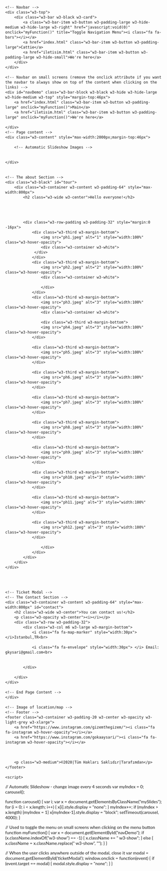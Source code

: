<!DOCTYPE html>
<html lang="en">
<title>faces</title>
<meta charset="UTF-8">
<meta name="viewport" content="width=device-width, initial-scale=1">
<link rel="icon" sizes="300x300" type="image/ico" href="icon.jpeg" />
<link rel="stylesheet" href="https://www.w3schools.com/w3css/4/w3.css">
<link rel="stylesheet" href="https://fonts.googleapis.com/css?family=Lato">
<link rel="stylesheet" href="https://cdnjs.cloudflare.com/ajax/libs/font-awesome/4.7.0/css/font-awesome.min.css">
<style>
    body {
        font-family: "Lato", sans-serif
    }

    .mySlides {
        display: none
    }
</style>
<body>

    <!-- Navbar -->
    <div class="w3-top">
        <div class="w3-bar w3-black w3-card">
            <a class="w3-bar-item w3-button w3-padding-large w3-hide-medium w3-hide-large w3-right" href="javascript:void(0)" onclick="myFunction()" title="Toggle Navigation Menu"><i class="fa fa-bars"></i></a>
            <a href="index.html" class="w3-bar-item w3-button w3-padding-large">Cattie</a>
            <a href="iletisim.html" class="w3-bar-item w3-button w3-padding-large w3-hide-small">We're here</a>
        </div>
    </div>

    <!-- Navbar on small screens (remove the onclick attribute if you want the navbar to always show on top of the content when clicking on the links) -->
    <div id="navDemo" class="w3-bar-block w3-black w3-hide w3-hide-large w3-hide-medium w3-top" style="margin-top:46px">
        <a href="index.html" class="w3-bar-item w3-button w3-padding-large" onclick="myFunction()">Main</a>
        <a href="iletisim.html" class="w3-bar-item w3-button w3-padding-large" onclick="myFunction()">We're here</a>

    </div>
    <!-- Page content -->
    <div class="w3-content" style="max-width:2000px;margin-top:46px">

        <!-- Automatic Slideshow Images -->


    </div>
    

    <!-- The about Section -->
    <div class="w3-black" id="tour">
        <div class="w3-container w3-content w3-padding-64" style="max-width:800px">
            <h2 class="w3-wide w3-center">Hello everyone!</h2>
           



            <div class="w3-row-padding w3-padding-32" style="margin:0 -16px">
                <div class="w3-third w3-margin-bottom">
                    <img src="ph1.jpeg" alt="1" style="width:100%" class="w3-hover-opacity">
                    <div class="w3-container w3-white">
                 </div>
                </div>
                <div class="w3-third w3-margin-bottom">
                    <img src="ph2.jpeg" alt="2" style="width:100%" class="w3-hover-opacity">
                    <div class="w3-container w3-white">
                        
                    </div>
                </div>
                <div class="w3-third w3-margin-bottom">
                    <img src="ph3.jpeg" alt="3" style="width:100%" class="w3-hover-opacity">
                    <div class="w3-container w3-white">

                    <div class="w3-third w3-margin-bottom">
                    <img src="ph4.jpeg" alt="3" style="width:100%" class="w3-hover-opacity">
                </div>

                <div class="w3-third w3-margin-bottom">
                    <img src="ph5.jpeg" alt="3" style="width:100%" class="w3-hover-opacity">
                </div>

                <div class="w3-third w3-margin-bottom">
                    <img src="ph6.jpeg" alt="3" style="width:100%" class="w3-hover-opacity">
                </div>

                <div class="w3-third w3-margin-bottom">
                    <img src="ph7.jpeg" alt="3" style="width:100%" class="w3-hover-opacity">
                </div>

                <div class="w3-third w3-margin-bottom">
                    <img src="ph8.jpeg" alt="3" style="width:100%" class="w3-hover-opacity">
                </div>

                <div class="w3-third w3-margin-bottom">
                    <img src="ph9.jpeg" alt="3" style="width:100%" class="w3-hover-opacity">
                </div>

                <div class="w3-third w3-margin-bottom">
                    <img src="ph10.jpeg" alt="3" style="width:100%" class="w3-hover-opacity">
                </div>

                <div class="w3-third w3-margin-bottom">
                    <img src="ph11.jpeg" alt="3" style="width:100%" class="w3-hover-opacity">
                </div>

                <div class="w3-third w3-margin-bottom">
                    <img src="ph12.jpeg" alt="3" style="width:100%" class="w3-hover-opacity">
                </div>

                    </div>
                </div>
            </div>
        </div>
    </div>




    <!-- Ticket Modal -->
    <!-- The Contact Section -->
    <div class="w3-container w3-content w3-padding-64" style="max-width:800px" id="contact">
        <h2 class="w3-wide w3-center">You can contact us!</h2>
        <p class="w3-opacity w3-center"><i></i></p>
        <div class="w3-row w3-padding-32">
            <div class="w3-col m6 w3-large w3-margin-bottom">
                <i class="fa fa-map-marker" style="width:30px"></i>Istanbul,TR<br>

                <i class="fa fa-envelope" style="width:30px"> </i> Email: gkysari@gmail.com<br>


            </div>

        </div>
    </div>

    <!-- End Page Content -->
    </div>

    <!-- Image of location/map -->
    <!-- Footer -->
    <footer class="w3-container w3-padding-20 w3-center w3-opacity w3-light-grey w3-xlarge">
        <a href="https://www.instagram.com/gizemthegizem/"><i class="fa fa-instagram w3-hover-opacity"></i></a>
        <a href="https://www.instagram.com/gokaaysari/"><i class="fa fa-instagram w3-hover-opacity"></i></a>

        

        <p class="w3-medium">©2020|Tüm Hakları Saklıdır|Tarafımdan</p>
    </footer>

    <script>
// Automatic Slideshow - change image every 4 seconds
var myIndex = 0;
carousel();

function carousel() {
  var i;
  var x = document.getElementsByClassName("mySlides");
  for (i = 0; i < x.length; i++) {
    x[i].style.display = "none";
  }
  myIndex++;
  if (myIndex > x.length) {myIndex = 1}
  x[myIndex-1].style.display = "block";
  setTimeout(carousel, 4000);
}

// Used to toggle the menu on small screens when clicking on the menu button
function myFunction() {
  var x = document.getElementById("navDemo");
  if (x.className.indexOf("w3-show") == -1) {
    x.className += " w3-show";
  } else {
    x.className = x.className.replace(" w3-show", "");
  }
}

// When the user clicks anywhere outside of the modal, close it
var modal = document.getElementById('ticketModal');
window.onclick = function(event) {
  if (event.target == modal) {
    modal.style.display = "none";
  }
}
    </script>

</body>
</html>
